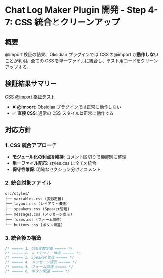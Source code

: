# Chat Log Maker Plugin 開発 - Step 4-7: CSS 統合とクリーンアップ

## 概要

@import 検証の結果、Obsidian プラグインでは CSS の@import が**動作しない**ことが判明。全ての CSS を単一ファイルに統合し、テスト用コードをクリーンアップする。

## 検証結果サマリー

[CSS @import 検証テスト](./css-import-test.md)

- ❌ **@import**: Obsidian プラグインでは正常に動作しない
- ✅ **直接 CSS**: 通常の CSS スタイルは正常に動作する

## 対応方針

### 1. CSS 統合アプローチ

- **モジュール化の利点を維持**: コメント区切りで機能別に整理
- **単一ファイル配布**: styles.css に全てを統合
- **保守性確保**: 明確なセクション分けとコメント

### 2. 統合対象ファイル

```text
src/styles/
├── variables.css (変数定義)
├── layout.css (レイアウト構造)
├── speakers.css (Speaker管理)
├── messages.css (メッセージ表示)
├── forms.css (フォーム関連)
└── buttons.css (ボタン関連)
```

### 3. 統合後の構造

```css
/* ===== 1. CSS変数定義 ===== */
/* ===== 2. レイアウト・構造 ===== */
/* ===== 3. Speaker管理 ===== */
/* ===== 4. メッセージ表示 ===== */
/* ===== 5. フォーム関連 ===== */
/* ===== 6. ボタン関連 ===== */
```

